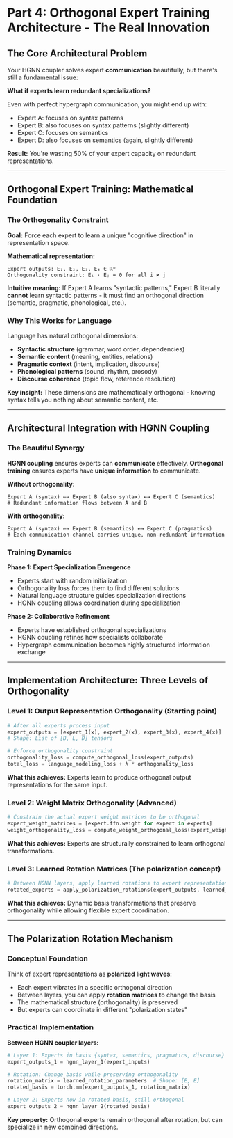 # Part 4: Orthogonal Expert Training Architecture - The Real Innovation

## **The Core Architectural Problem**

Your HGNN coupler solves expert **communication** beautifully, but there's still a fundamental issue:

**What if experts learn redundant specializations?**

Even with perfect hypergraph communication, you might end up with:
- Expert A: focuses on syntax patterns 
- Expert B: also focuses on syntax patterns (slightly different)
- Expert C: focuses on semantics
- Expert D: also focuses on semantics (again, slightly different)

**Result:** You're wasting 50% of your expert capacity on redundant representations.

---

## **Orthogonal Expert Training: Mathematical Foundation**

### **The Orthogonality Constraint**

**Goal:** Force each expert to learn a unique "cognitive direction" in representation space.

**Mathematical representation:**
```
Expert outputs: E₁, E₂, E₃, E₄ ∈ ℝᴰ
Orthogonality constraint: Eᵢ · Eⱼ = 0 for all i ≠ j
```

**Intuitive meaning:** If Expert A learns "syntactic patterns," Expert B literally **cannot** learn syntactic patterns - it must find an orthogonal direction (semantic, pragmatic, phonological, etc.).

### **Why This Works for Language**

Language has natural orthogonal dimensions:
- **Syntactic structure** (grammar, word order, dependencies)
- **Semantic content** (meaning, entities, relations) 
- **Pragmatic context** (intent, implication, discourse)
- **Phonological patterns** (sound, rhythm, prosody)
- **Discourse coherence** (topic flow, reference resolution)

**Key insight:** These dimensions are mathematically orthogonal - knowing syntax tells you nothing about semantic content, etc.

---

## **Architectural Integration with HGNN Coupling**

### **The Beautiful Synergy**

**HGNN coupling** ensures experts can **communicate** effectively.
**Orthogonal training** ensures experts have **unique information** to communicate.

**Without orthogonality:**
```
Expert A (syntax) ←→ Expert B (also syntax) ←→ Expert C (semantics)
# Redundant information flows between A and B
```

**With orthogonality:**
```
Expert A (syntax) ←→ Expert B (semantics) ←→ Expert C (pragmatics)
# Each communication channel carries unique, non-redundant information
```

### **Training Dynamics**

**Phase 1: Expert Specialization Emergence**
- Experts start with random initialization
- Orthogonality loss forces them to find different solutions
- Natural language structure guides specialization directions
- HGNN coupling allows coordination during specialization

**Phase 2: Collaborative Refinement**  
- Experts have established orthogonal specializations
- HGNN coupling refines how specialists collaborate
- Hypergraph communication becomes highly structured information exchange

---

## **Implementation Architecture: Three Levels of Orthogonality**

### **Level 1: Output Representation Orthogonality** (Starting point)
```python
# After all experts process input
expert_outputs = [expert_1(x), expert_2(x), expert_3(x), expert_4(x)]
# Shape: List of [B, L, D] tensors

# Enforce orthogonality constraint
orthogonality_loss = compute_orthogonal_loss(expert_outputs)
total_loss = language_modeling_loss + λ * orthogonality_loss
```

**What this achieves:** Experts learn to produce orthogonal output representations for the same input.

### **Level 2: Weight Matrix Orthogonality** (Advanced)
```python
# Constrain the actual expert weight matrices to be orthogonal
expert_weight_matrices = [expert.ffn.weight for expert in experts]
weight_orthogonality_loss = compute_weight_orthogonal_loss(expert_weight_matrices)
```

**What this achieves:** Experts are structurally constrained to learn orthogonal transformations.

### **Level 3: Learned Rotation Matrices** (The polarization concept)
```python
# Between HGNN layers, apply learned rotations to expert representations
rotated_experts = apply_polarization_rotations(expert_outputs, learned_rotation_params)
```

**What this achieves:** Dynamic basis transformations that preserve orthogonality while allowing flexible expert coordination.

---

## **The Polarization Rotation Mechanism**

### **Conceptual Foundation**

Think of expert representations as **polarized light waves**:
- Each expert vibrates in a specific orthogonal direction
- Between layers, you can apply **rotation matrices** to change the basis
- The mathematical structure (orthogonality) is preserved
- But experts can coordinate in different "polarization states"

### **Practical Implementation**

**Between HGNN coupler layers:**
```python
# Layer 1: Experts in basis {syntax, semantics, pragmatics, discourse}
expert_outputs_1 = hgnn_layer_1(expert_inputs)

# Rotation: Change basis while preserving orthogonality
rotation_matrix = learned_rotation_parameters  # Shape: [E, E]
rotated_basis = torch.mm(expert_outputs_1, rotation_matrix)

# Layer 2: Experts now in rotated basis, still orthogonal
expert_outputs_2 = hgnn_layer_2(rotated_basis)
```

**Key property:** Orthogonal experts remain orthogonal after rotation, but can specialize in new combined directions.
